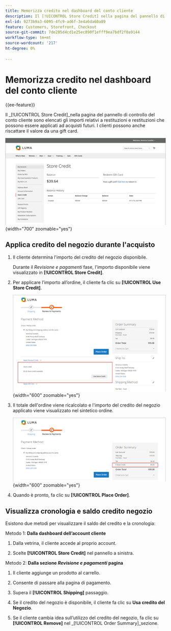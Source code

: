 ```yaml
---
title: Memorizza credito nel dashboard del conto cliente
description: Il [!UICONTROL Store Credit] nella pagina del pannello di controllo del conto cliente sono elencati gli importi relativi a restituzioni e restituzioni che possono essere applicati ad acquisti futuri.
exl-id: 9273b9a3-6095-4fc9-ad6f-3e4a6da60a89
feature: Customers, Storefront, Checkout
source-git-commit: 7de285d4cd1e25ec890f1efff9ea7bdf2f0a9144
workflow-type: tm+mt
source-wordcount: '217'
ht-degree: 0%

---
```


# Memorizza credito nel dashboard del conto cliente

{{ee-feature}}

Il _[!UICONTROL Store Credit]_nella pagina del pannello di controllo del conto cliente sono elencati gli importi relativi a restituzioni e restituzioni che possono essere applicati ad acquisti futuri. I clienti possono anche riscattare il valore da una gift card.

![Credito del Negozio clienti](assets/account-dashboard-store-credit.png){width="700" zoomable="yes"}

## Applica credito del negozio durante l&#39;acquisto

1. Il cliente determina l&#39;importo del credito del negozio disponibile.

   Durante il _Revisione e pagamenti_ fase, l&#39;importo disponibile viene visualizzato in **[!UICONTROL Store Credit]**.

1. Per applicare l’importo all’ordine, il cliente fa clic su **[!UICONTROL Use Store Credit]**.

   ![Utilizza credito del punto vendita al momento dell&#39;acquisto](assets/storefront-checkout-use-store-credit.png){width="600" zoomable="yes"}

1. Il totale dell&#39;ordine viene ricalcolato e l&#39;importo del credito del negozio applicato viene visualizzato nel sintetico ordine.

   ![Riepilogo ordine con credito negozio applicato](assets/storefront-checkout-use-store-credit-order-summary.png){width="600" zoomable="yes"}

1. Quando è pronto, fa clic su **[!UICONTROL Place Order]**.

## Visualizza cronologia e saldo credito negozio

Esistono due metodi per visualizzare il saldo del credito e la cronologia:

Metodo 1: **Dalla dashboard dell’account cliente**

1. Dalla vetrina, il cliente accede al proprio account.

1. Scelte **[!UICONTROL Store Credit]** nel pannello a sinistra.

Metodo 2: **Dalla sezione _Revisione e pagamenti_ pagina**

1. Il cliente aggiunge un prodotto al carrello.

1. Consente di passare alla pagina di pagamento.

1. Supera il **[!UICONTROL Shipping]** passaggio.

1. Se il credito del negozio è disponibile, il cliente fa clic su **Usa credito del Negozio**.

1. Se il cliente cambia idea sull’utilizzo del credito del negozio, fa clic su **[!UICONTROL Remove]** nel _[!UICONTROL Order Summary]_sezione.
